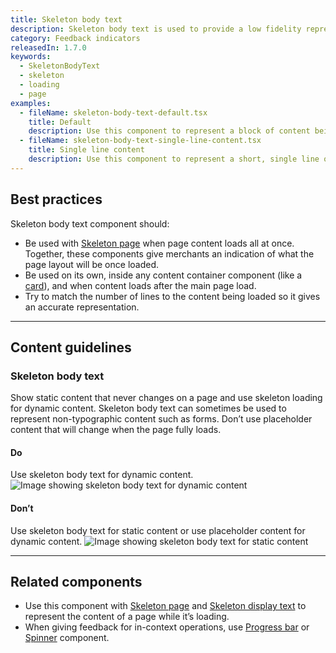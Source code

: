 ```yaml
---
title: Skeleton body text
description: Skeleton body text is used to provide a low fidelity representation of content before it appears on the page, and improves load times perceived by merchants. Can be used for content in or outside of a card.
category: Feedback indicators
releasedIn: 1.7.0
keywords:
  - SkeletonBodyText
  - skeleton
  - loading
  - page
examples:
  - fileName: skeleton-body-text-default.tsx
    title: Default
    description: Use this component to represent a block of content being loaded. For example, you could use it to represent an entire product description card on the product page.
  - fileName: skeleton-body-text-single-line-content.tsx
    title: Single line content
    description: Use this component to represent a short, single line of text, like a timestamp.
---
```


## Best practices

Skeleton body text component should:

- Be used with [Skeleton page](https://polaris.shopify.com/components/skeleton-page) when page content loads all at once. Together, these components give merchants an indication of what the page layout will be once loaded.
- Be used on its own, inside any content container component (like a [card](https://polaris.shopify.com/components/layout-and-structure/alpha-card)), and when content loads after the main page load.
- Try to match the number of lines to the content being loaded so it gives an accurate representation.

---

## Content guidelines

### Skeleton body text

Show static content that never changes on a page and use skeleton loading for dynamic content. Skeleton body text can sometimes be used to represent non-typographic content such as forms. Don’t use placeholder content that will change when the page fully loads.

<!-- dodont -->

#### Do

Use skeleton body text for dynamic content.
![Image showing skeleton body text for dynamic content](/images/components/feedback-indicators/skeleton-body-text/do-use-skeleton-body-for-dynamic-content@2x.png)

#### Don’t

Use skeleton body text for static content or use placeholder content for dynamic content.
![Image showing skeleton body text for static content](/images/components/feedback-indicators/skeleton-body-text/dont-use-skeleton-body-for-static-or-placeholder-for-dynamic-text@2x.png)

<!-- end -->

---

## Related components

- Use this component with [Skeleton page](https://polaris.shopify.com/components/skeleton-page) and [Skeleton display text](https://polaris.shopify.com/components/skeleton-display-text) to represent the content of a page while it’s loading.
- When giving feedback for in-context operations, use [Progress bar](https://polaris.shopify.com/components/progress-bar) or [Spinner](https://polaris.shopify.com/components/spinner) component.
